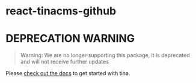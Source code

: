 # react-tinacms-github

# DEPRECATION WARNING

> Warning: We are no longer supporting this package, it is deprecated and will not receive further updates 

Please [check out the docs](https://tina.io/docs/) to get started with tina.
